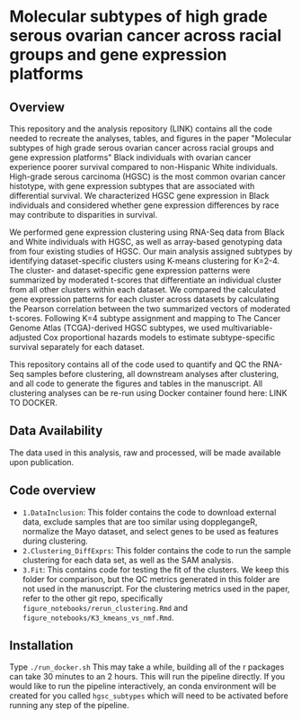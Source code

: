 # Molecular subtypes of high grade serous ovarian cancer across racial groups and gene expression platforms

## Overview
This repository and the analysis repository (LINK) contains all the code needed to recreate the analyses, tables, and figures in the paper "Molecular subtypes of high grade serous ovarian cancer across racial groups and gene expression platforms"
Black individuals with ovarian cancer experience poorer survival compared to non-Hispanic White individuals.
High-grade serous carcinoma (HGSC) is the most common ovarian cancer histotype, with gene expression subtypes that are associated with differential survival.
We characterized HGSC gene expression in Black individuals and considered whether gene expression differences by race may contribute to disparities in survival. 

We performed gene expression clustering using RNA-Seq data from Black and White individuals with HGSC, as well as array-based genotyping data from four existing studies of HGSC.
Our main analysis assigned subtypes by identifying dataset-specific clusters using K-means clustering for K=2-4.
The cluster- and dataset-specific gene expression patterns were summarized by moderated t-scores that differentiate an individual cluster from all other clusters within each dataset.
We compared the calculated gene expression patterns for each cluster across datasets by calculating the Pearson correlation between the two summarized vectors of moderated t-scores.
Following K=4 subtype assignment and mapping to The Cancer Genome Atlas (TCGA)-derived HGSC subtypes, we used multivariable-adjusted Cox proportional hazards models to estimate subtype-specific survival separately for each dataset. 

This repository contains all of the code used to quantify and QC the RNA-Seq samples before clustering, all downstream analyses after clustering, and all code to generate the figures and tables in the manuscript.
All clustering analyses can be re-run using Docker container found here: LINK TO DOCKER.


## Data Availability
The data used in this analysis, raw and processed, will be made available upon publication.

## Code overview
- `1.DataInclusion`: This folder contains the code to download external data, exclude samples that are too similar using dopplegangeR, normalize the Mayo dataset, and select genes to be used as features during clustering.
- `2.Clustering_DiffExprs`: This folder contains the code to run the sample clustering for each data set, as well as the SAM analysis.
- `3.Fit`: This contains code for testing the fit of the clusters. We keep this folder for comparison, but the QC metrics generated in this folder are not used in the manuscript. For the clustering metrics used in the paper, refer to the other git repo, specifically `figure_notebooks/rerun_clustering.Rmd` and `figure_notebooks/K3_kmeans_vs_nmf.Rmd`.

## Installation

Type `./run_docker.sh` This may take a while, building all of the r packages can take 30 minutes to an 2 hours. This will run the pipeline directly. If you would like to run the pipeline interactively, an conda environment will be created for you called `hgsc_subtypes` which will need to be activated before running any step of the pipeline.

